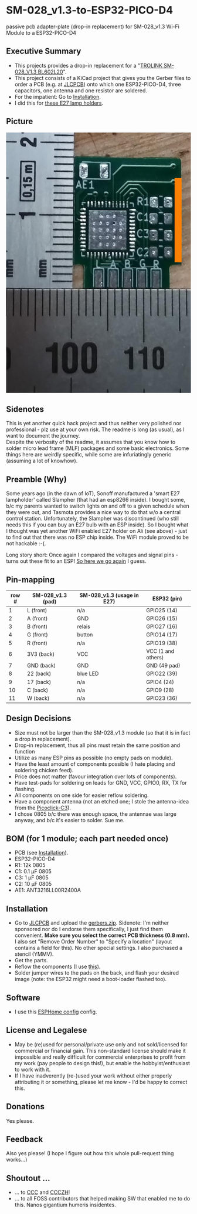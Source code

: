 # SM-028_v1.3-to-ESP32-PICO-D4
passive pcb adapter-plate (drop-in replacement) for SM-028_v1.3 Wi-Fi Module to a ESP32-PICO-D4

## Executive Summary
* This projects provides a drop-in replacement for a "[TROLINK SM-028_V1.3 BL602L20](https://www.elektroda.com/rtvforum/topic3945435.html)". 
* This project consists of a KiCad project that gives you the Gerber files to order a PCB (e.g. at [JLCPCB](https://cart.jlcpcb.com)) onto which one ESP32-PICO-D4, three capacitors, one antenna and one resistor are soldered. <br>
* For the impatient: Go to [Installation](#Installation). 
* I did this for [these E27 lamp holders](https://www.aliexpress.com/w/wholesale-Wifi-Smart-Light-Bulbs-Adapter-Mini-e27-Lamp-Holde.html?spm=a2g0o.productlist.search.0).

## Picture

![pcb image](photos/pcb_front.jpg "pcb image")

## Sidenotes
This is yet another quick hack project and thus neither very polished nor professional - plz use at your own risk. The readme is long (as usual), as I want to document the journey. </br>
Despite the verbosity of the readme, it assumes that you know how to solder micro lead frame (MLF) packages and some basic electronics. Some things here are weirdly specific, while some are infuriatingly generic (assuming a lot of knowhow). 

## Preamble (Why)
Some years ago (in the dawn of IoT), Sonoff manufactured a 'smart E27 lampholder' called Slampher (that had an esp8266 inside). I bought some, b/c my parents wanted to switch lights on and off to a given schedule when they were out, and Tasmota provides a nice way to do that w/o a central control station. Unfortunately, the Slampher was discontinued (who still needs this if you can buy an E27 bulb with an ESP inside). So I bought what I thought was yet another WiFi enabled E27 holder on Ali (see above) - just to find out that there was no ESP chip inside. The WiFi module proved to be not hackable :-(. 

Long story short: Once again I compared the voltages and signal pins - turns out these fit to an ESP! [So here we go again](https://www.youtube.com/watch?v=dTAAsCNK7RA) I guess. 

## Pin-mapping
|row #| SM-028_v1.3 (pad)| SM-028_v1.3 (usage in E27) | ESP32 (pin)|
--- | --- | --- | ---
|1|L (front)| n/a |GPIO25 (14)|
|2|A (front) |GND| GPIO26 (15)|
|3|B (front) |relais| GPIO27 (16)|
|4|G (front)|button|GPIO14 (17)|
|5|R (front) |n/a|GPIO19 (38)|
|6|3V3 (back)|VCC|VCC (1 and others)|
|7|GND (back) |GND|GND (49 pad)|
|8|22 (back) |blue LED|GPIO22 (39)|
|9|17 (back)|n/a|GPIO4 (24)|
|10|C (back)|n/a|GPIO9 (28)|
|11|W (back)|n/a|GPIO23 (36)|

## Design Decisions
* Size must not be larger than the SM-028_v1.3 module (so that it is in fact a drop in replacement).
* Drop-in replacement, thus all pins must retain the same position and function
* Utilize as many ESP pins as possible (no empty pads on module).
* Have the least amount of components possible (I hate placing and soldering chicken feed). 
* Price does not matter (favour integration over lots of components).
* Have test-pads for soldering on leads for GND, VCC, GPIO0, RX, TX for flashing. 
* All components on one side for easier reflow soldering.
* Have a component antenna (not an etched one; I stole the antenna-idea from the [Picoclick-C3](https://github.com/makermoekoe/Picoclick-C3)). 
* I chose 0805 b/c there was enough space, the antennae was large anyway, and b/c it's easier to solder. Sue me.

## BOM (for 1 module; each part needed once)
* PCB (see [Installation](#Installation)).
* ESP32-PICO-D4 
* R1: 12k 0805
* C1: 0.1 μF 0805
* C3: 1 μF 0805
* C2: 10 μF 0805
* AE1: ANT3216LL00R2400A

## Installation
* Go to [JLCPCB](https://cart.jlcpcb.com/quote) and upload the [gerbers.zip](gerber/FCK_SM-028_V1.3-gerbers.zip). Sidenote: I'm neither sponsored nor do I endorse them specifically, I just find them convenient. <b>Make sure you select the correct PCB thickness (0.8 mm).</b> I also set "Remove Order Number" to "Specify a location" (layout contains a field for this). No other special settings. I also purchased a stencil (YMMV). 
* Get the parts. 
* Reflow the components (I use [this](https://eu.mouser.com/ProductDetail/Chip-Quik/SMDLTLFP?qs=aBQo9TmGG4V1bvEQuyksHg%3D%3D)).  
* Solder jumper wires to the pads on the back, and flash your desired image (note: the ESP32 might need a boot-loader flashed too).

## Software
* I use this [ESPHome config](ESPhome/esp32test.yaml) config.

## License and Legalese
* May be (re)used for personal/private use only and not sold/licensed for commercial or financial gain. This non-standard license should make it impossible and really difficult for commercial enterprises to profit from my work (pay people to design this!), but enable the hobbyist/enthusiast to work with it. 
* If I have inadverently (re-)used your work without either properly attributing it or something, please let me know - I'd be happy to correct this.

## Donations
Yes please.

## Feedback
Also yes please! (I hope I figure out how this whole pull-request thing works...)

## Shoutout ...
* ... to [CCC](https://www.ccc.de) and [CCCZH](https://www.ccczh.ch/)!
* ... to all FOSS contributors that helped making SW that enabled me to do this. Nanos gigantium humeris insidentes.
